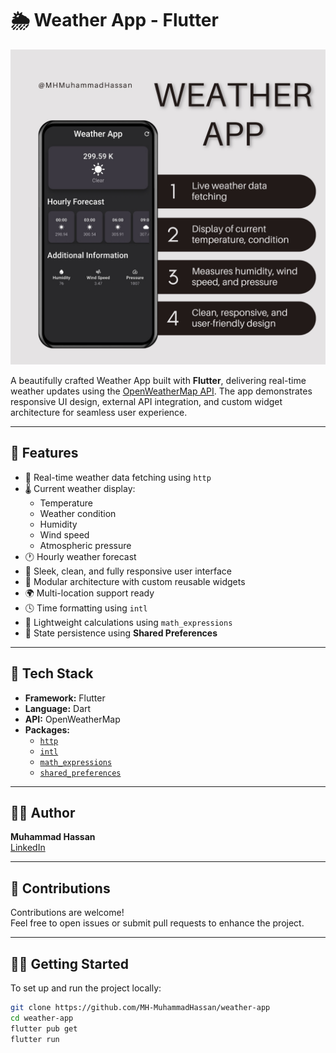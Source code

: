 # 🌦️ Weather App - Flutter

![Weather App Banner](weatherappbanner.jpg)

A beautifully crafted Weather App built with **Flutter**, delivering real-time weather updates using the [OpenWeatherMap API](https://openweathermap.org/). The app demonstrates responsive UI design, external API integration, and custom widget architecture for seamless user experience.

---

## 🚀 Features

- 🔁 Real-time weather data fetching using `http`
- 🌡️ Current weather display:
  - Temperature
  - Weather condition
  - Humidity
  - Wind speed
  - Atmospheric pressure
- 🕐 Hourly weather forecast
- 🎨 Sleek, clean, and fully responsive user interface
- 🧱 Modular architecture with custom reusable widgets
- 🌍 Multi-location support ready
- 🕓 Time formatting using `intl`
- 🧮 Lightweight calculations using `math_expressions`
- 💾 State persistence using **Shared Preferences**

---

## 🧰 Tech Stack

- **Framework:** Flutter
- **Language:** Dart
- **API:** OpenWeatherMap
- **Packages:**
  - [`http`](https://pub.dev/packages/http)
  - [`intl`](https://pub.dev/packages/intl)
  - [`math_expressions`](https://pub.dev/packages/math_expressions)
  - [`shared_preferences`](https://pub.dev/packages/shared_preferences)

---

## 👨‍💻 Author

**Muhammad Hassan**  
[LinkedIn](https://www.linkedin.com/in/mh-muhammadhassan/)

---

## 🤝 Contributions

Contributions are welcome!  
Feel free to open issues or submit pull requests to enhance the project.

---


## 🧑‍💻 Getting Started

To set up and run the project locally:

```bash
git clone https://github.com/MH-MuhammadHassan/weather-app
cd weather-app
flutter pub get
flutter run
